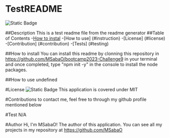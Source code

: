 # TestREADME
    
  ![Static Badge](https://img.shields.io/badge/License-MIT-blue)


##Description
This is a test readme file from the readme generator
##Table of Contents
-[How to instal](#installation)
-[How to use] (#instruction)
-[License] (#license)
-[Contribution] (#contribution)
-[Tests] (#testing)

##How to install
You can install this readme by clonning this repository in https://github.com/MSabaO/bootcamp2023-Challenge9 in your terminal and once completed, type "npm init -y" in the console to install the node packages. 

##How to use
undefined

#License 
![Static Badge](https://img.shields.io/badge/License-MIT-blue)
This application is covered under MIT

#Contributions
to contact me, feel free to through my github profile mentioned below

#Test
N/A

#Author
Hi, I'm MSabaO! The author of this application. You can see all my projects in my repository at https://github.com/MSabaO


